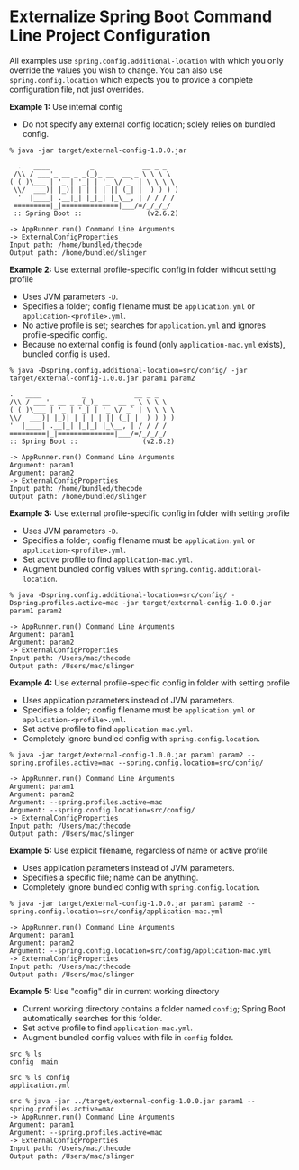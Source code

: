Externalize Spring Boot Command Line Project Configuration
==========================================================

All examples use `spring.config.additional-location` with which you only override the values you wish to change.
You can also use `spring.config.location` which expects you to provide a complete configuration file, not just overrides.

**Example 1:** Use internal config

* Do not specify any external config location; solely relies on bundled config.

```shell
% java -jar target/external-config-1.0.0.jar                                                                                

  .   ____          _            __ _ _
 /\\ / ___'_ __ _ _(_)_ __  __ _ \ \ \ \
( ( )\___ | '_ | '_| | '_ \/ _` | \ \ \ \
 \\/  ___)| |_)| | | | | || (_| |  ) ) ) )
  '  |____| .__|_| |_|_| |_\__, | / / / /
 =========|_|==============|___/=/_/_/_/
 :: Spring Boot ::                (v2.6.2)

-> AppRunner.run() Command Line Arguments
-> ExternalConfigProperties
Input path: /home/bundled/thecode
Output path: /home/bundled/slinger
```

**Example 2:** Use external profile-specific config in folder without setting profile

* Uses JVM parameters `-D`.
* Specifies a folder; config filename must be `application.yml` or `application-<profile>.yml`.
* No active profile is set; searches for `application.yml` and ignores profile-specific config.
* Because no external config is found (only `application-mac.yml` exists), bundled config is used.

```shell
% java -Dspring.config.additional-location=src/config/ -jar target/external-config-1.0.0.jar param1 param2

.   ____          _            __ _ _
/\\ / ___'_ __ _ _(_)_ __  __ _ \ \ \ \
( ( )\___ | '_ | '_| | '_ \/ _` | \ \ \ \
\\/  ___)| |_)| | | | | || (_| |  ) ) ) )
'  |____| .__|_| |_|_| |_\__, | / / / /
=========|_|==============|___/=/_/_/_/
:: Spring Boot ::                (v2.6.2)

-> AppRunner.run() Command Line Arguments
Argument: param1
Argument: param2
-> ExternalConfigProperties
Input path: /home/bundled/thecode
Output path: /home/bundled/slinger
```

**Example 3:** Use external profile-specific config in folder with setting profile

* Uses JVM parameters `-D`.
* Specifies a folder; config filename must be `application.yml` or `application-<profile>.yml`.
* Set active profile to find `application-mac.yml`.
* Augment bundled config values with `spring.config.additional-location`.

```shell
% java -Dspring.config.additional-location=src/config/ -Dspring.profiles.active=mac -jar target/external-config-1.0.0.jar param1 param2

-> AppRunner.run() Command Line Arguments
Argument: param1
Argument: param2
-> ExternalConfigProperties
Input path: /Users/mac/thecode
Output path: /Users/mac/slinger
```

**Example 4:** Use external profile-specific config in folder with setting profile

* Uses application parameters instead of JVM parameters.
* Specifies a folder; config filename must be `application.yml` or `application-<profile>.yml`.
* Set active profile to find `application-mac.yml`.
* Completely ignore bundled config with `spring.config.location`.

```shell
% java -jar target/external-config-1.0.0.jar param1 param2 --spring.profiles.active=mac --spring.config.location=src/config/

-> AppRunner.run() Command Line Arguments
Argument: param1
Argument: param2
Argument: --spring.profiles.active=mac
Argument: --spring.config.location=src/config/
-> ExternalConfigProperties
Input path: /Users/mac/thecode
Output path: /Users/mac/slinger
```

**Example 5:** Use explicit filename, regardless of name or active profile

* Uses application parameters instead of JVM parameters.
* Specifies a specific file; name can be anything.
* Completely ignore bundled config with `spring.config.location`. 

```shell
% java -jar target/external-config-1.0.0.jar param1 param2 --spring.config.location=src/config/application-mac.yml 

-> AppRunner.run() Command Line Arguments
Argument: param1
Argument: param2
Argument: --spring.config.location=src/config/application-mac.yml
-> ExternalConfigProperties
Input path: /Users/mac/thecode
Output path: /Users/mac/slinger
```

**Example 5:** Use "config" dir in current working directory

* Current working directory contains a folder named `config`; Spring Boot automatically searches for this folder.
* Set active profile to find `application-mac.yml`.
* Augment bundled config values with file in `config` folder.

```shell
src % ls
config	main

src % ls config 
application.yml

src % java -jar ../target/external-config-1.0.0.jar param1 --spring.profiles.active=mac
-> AppRunner.run() Command Line Arguments
Argument: param1
Argument: --spring.profiles.active=mac
-> ExternalConfigProperties
Input path: /Users/mac/thecode
Output path: /Users/mac/slinger
```